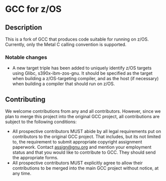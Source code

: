 # GCC for z/OS

## Description

This is a fork of GCC that produces code suitable for running on z/OS.
Currently, only the Metal C calling convention is supported.

### Notable changes

* A new target triple has been added to uniquely identify z/OS targets using
  Glibc, s390x-ibm-zos-gnu. It should be specified as the target when building
  a z/OS-targeting compiler, and as the host (if necessary) when building a
  compiler that should run on z/OS.

## Contributing

We welcome contributions from any and all contributors. However, since we plan
to merge this project into the original GCC project, all contributions are
subject to the following conditions:

* All prospective contributors MUST abide by all legal requirements put
  on contributors to the original GCC project. That includes, but its not
  limited to, the requirement to submit appropriate copyright assignment
  paperwork. Contact assign@gnu.org and mention your employment status and
  that you would like to contribute to GCC. They should send the appropriate
  forms.
* All prospective contributors MUST explicitly agree to allow their
  contributions to be merged into the main GCC project without notice, at
  any time.
